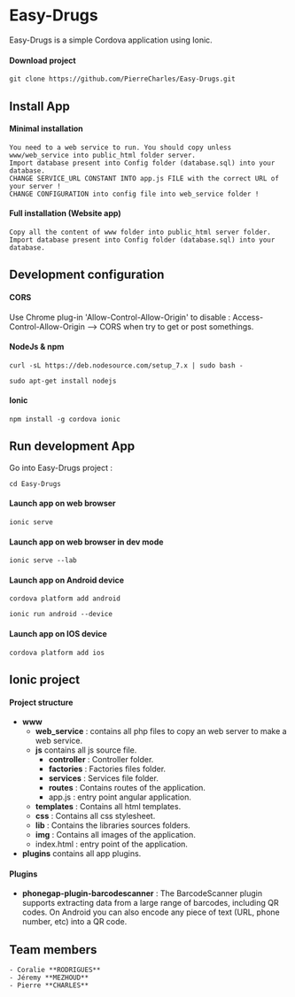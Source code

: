 # Easy-Drugs

Easy-Drugs is a simple Cordova application using Ionic.

#### Download project

    git clone https://github.com/PierreCharles/Easy-Drugs.git

## Install App

#### Minimal installation

    You need to a web service to run. You should copy unless www/web_service into public_html folder server.
    Import database present into Config folder (database.sql) into your database.
    CHANGE SERVICE_URL CONSTANT INTO app.js FILE with the correct URL of your server !
    CHANGE CONFIGURATION into config file into web_service folder !

#### Full installation (Website app)

    Copy all the content of www folder into public_html server folder.
    Import database present into Config folder (database.sql) into your database.

## Development configuration


#### CORS

Use Chrome plug-in 'Allow-Control-Allow-Origin' to disable : Access-Control-Allow-Origin --> CORS when try to get or post somethings.

#### NodeJs & npm

    curl -sL https://deb.nodesource.com/setup_7.x | sudo bash -

    sudo apt-get install nodejs

#### Ionic

    npm install -g cordova ionic

## Run development App

Go into Easy-Drugs project :

    cd Easy-Drugs

#### Launch app on web browser

    ionic serve

#### Launch app on web browser in dev mode

    ionic serve --lab

#### Launch app on Android device

    cordova platform add android

    ionic run android --device

#### Launch app on IOS device

    cordova platform add ios


## Ionic project

#### Project structure
- **www**
    - **web_service** : contains all php files to copy an web server to make a web service.
    - **js** contains all js source file.
        - **controller** : Controller folder.
        - **factories** : Factories files folder.
        - **services** : Services file folder.
        - **routes** : Contains routes of the application.
        - app.js : entry point angular application.
    - **templates** : Contains all html templates.
    - **css** : Contains all css stylesheet.
    - **lib** : Contains the libraries sources folders.
    - **img** : Contains all images of the application.
    - index.html : entry point of the application.
- **plugins** contains all app plugins.

#### Plugins

- **phonegap-plugin-barcodescanner** : The BarcodeScanner plugin supports extracting data from a large range of barcodes, including QR codes. On Android you can also encode any piece of text (URL, phone number, etc) into a QR code.

## Team members
    - Coralie **RODRIGUES**
    - Jéremy **MEZHOUD**
    - Pierre **CHARLES**